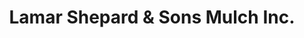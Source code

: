 ---
title: "Lamar Shepard & Sons Mulch Inc."
url: /tunnel-hill/lamar-shepard-and-sons-mulch-inc/
shop: agrarian
---